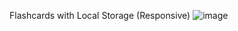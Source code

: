 Flashcards with Local Storage (Responsive)
![image](https://github.com/Chesnova/flashcards-js/assets/60856863/a64052a3-a946-46fe-a9b5-ce552d92a52c)

